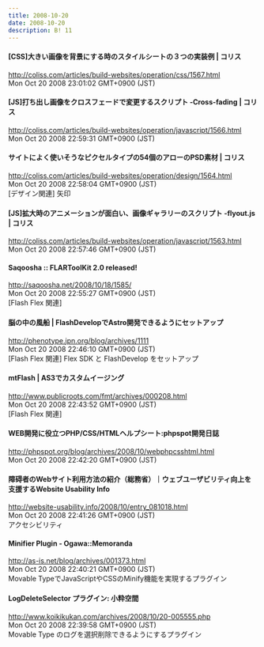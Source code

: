 ```yaml
---
title: 2008-10-20
date: 2008-10-20
description: B! 11
---
```


####   [CSS]大きい画像を背景にする時のスタイルシートの３つの実装例 | コリス
http://coliss.com/articles/build-websites/operation/css/1567.html<br>
Mon Oct 20 2008 23:01:02 GMT+0900 (JST)<br>


####   [JS]打ち出し画像をクロスフェードで変更するスクリプト -Cross-fading | コリス
http://coliss.com/articles/build-websites/operation/javascript/1566.html<br>
Mon Oct 20 2008 22:59:31 GMT+0900 (JST)<br>


####   サイトによく使いそうなピクセルタイプの54個のアローのPSD素材 | コリス
http://coliss.com/articles/build-websites/operation/design/1564.html<br>
Mon Oct 20 2008 22:58:04 GMT+0900 (JST)<br>
[デザイン関連] 矢印


####   [JS]拡大時のアニメーションが面白い、画像ギャラリーのスクリプト -flyout.js | コリス
http://coliss.com/articles/build-websites/operation/javascript/1563.html<br>
Mon Oct 20 2008 22:57:46 GMT+0900 (JST)<br>


#### Saqoosha :: FLARToolKit 2.0 released!
http://saqoosha.net/2008/10/18/1585/<br>
Mon Oct 20 2008 22:55:27 GMT+0900 (JST)<br>
[Flash Flex 関連]


#### 脳の中の風船 | FlashDevelopでAstro開発できるようにセットアップ
http://phenotype.jpn.org/blog/archives/1111<br>
Mon Oct 20 2008 22:46:10 GMT+0900 (JST)<br>
[Flash Flex 関連] Flex SDK と FlashDevelop をセットアップ


#### mtFlash | AS3でカスタムイージング
http://www.publicroots.com/fmt/archives/000208.html<br>
Mon Oct 20 2008 22:43:52 GMT+0900 (JST)<br>
[Flash Flex 関連]


#### WEB開発に役立つPHP/CSS/HTMLヘルプシート:phpspot開発日誌
http://phpspot.org/blog/archives/2008/10/webphpcsshtml.html<br>
Mon Oct 20 2008 22:42:20 GMT+0900 (JST)<br>


#### 障碍者のWebサイト利用方法の紹介（総務省）｜ウェブユーザビリティ向上を支援するWebsite Usability Info
http://website-usability.info/2008/10/entry_081018.html<br>
Mon Oct 20 2008 22:41:26 GMT+0900 (JST)<br>
アクセシビリティ


#### Minifier Plugin - Ogawa::Memoranda
http://as-is.net/blog/archives/001373.html<br>
Mon Oct 20 2008 22:40:21 GMT+0900 (JST)<br>
Movable TypeでJavaScriptやCSSのMinify機能を実現するプラグイン


#### LogDeleteSelector プラグイン: 小粋空間
http://www.koikikukan.com/archives/2008/10/20-005555.php<br>
Mon Oct 20 2008 22:39:58 GMT+0900 (JST)<br>
Movable Type のログを選択削除できるようにするプラグイン


